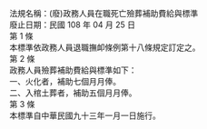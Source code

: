 法規名稱：(廢)政務人員在職死亡殮葬補助費給與標準  
廢止日期：民國 108 年 04 月 25 日  
第 1 條  
本標準依政務人員退職撫卹條例第十八條規定訂定之。  
第 2 條  
政務人員殮葬補助費給與標準如下：  
一、火化者，補助七個月月俸。  
二、入棺土葬者，補助五個月月俸。  
第 3 條  
本標準自中華民國九十三年一月一日施行。  


